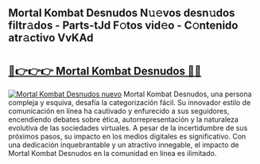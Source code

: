 ## Mortal Kombat Desnudos N𝚞𝚎vos desn𝚞dos filtr𝚊dos - Parts-tJd F𝚘tos vid𝚎o - C𝚘ntenido atr𝚊ctivo VvKAd

# <h2><a href="http://mb8xr6.tromn.icu/?c=Mortal+Kombat+Desnudos">🔗👉👉👉 Mortal Kombat Desnudos 🔗🔗</a></h2>

[![Mortal Kombat Desnudos nuevo](https://i.imgur.com/pEAQMta.gif)](http://mb8xr6.tromn.icu/?c=Mortal+Kombat+Desnudos)
Mortal Kombat Desnudos, una persona compleja y esquiva, desafía la categorización fácil. Su innovador estilo de comunicación en línea ha cautivado y enfurecido a sus seguidores, encendiendo debates sobre ética, autorrepresentación y la naturaleza evolutiva de las sociedades virtuales. A pesar de la incertidumbre de sus próximos pasos, su impacto en los medios digitales es significativo. Con una dedicación inquebrantable y un atractivo innegable, el impacto de Mortal Kombat Desnudos en la comunidad en línea es ilimitado.

